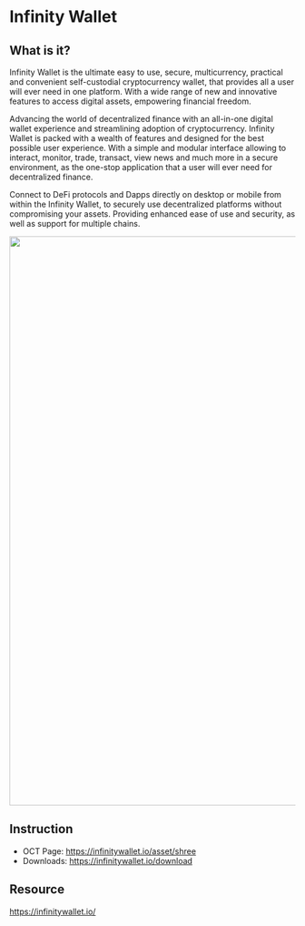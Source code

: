 # Infinity Wallet

## What is it?
Infinity Wallet is the ultimate easy to use, secure, multicurrency, practical and convenient self-custodial cryptocurrency wallet, that provides all a user will ever need in one platform. With a wide range of new and innovative features to access digital assets, empowering financial freedom. 

Advancing the world of decentralized finance with an all-in-one digital wallet experience and streamlining adoption of cryptocurrency. Infinity Wallet is packed with a wealth of features and designed for the best possible user experience. With a simple and modular interface allowing to interact, monitor, trade, transact, view news and much more in a secure environment, as the one-stop application that a user will ever need for decentralized finance.

Connect to DeFi protocols and Dapps directly on desktop or mobile from within the Infinity Wallet, to securely use decentralized platforms without compromising your assets. Providing enhanced ease of use and security, as well as support for multiple chains.

<img src="https://i.gyazo.com/3fdcb211d93b7d7657aa1766f84fbe9d.png" width="1000">

## Instruction

* OCT Page: <https://infinitywallet.io/asset/shree>
* Downloads: <https://infinitywallet.io/download>

## Resource

<https://infinitywallet.io/>
